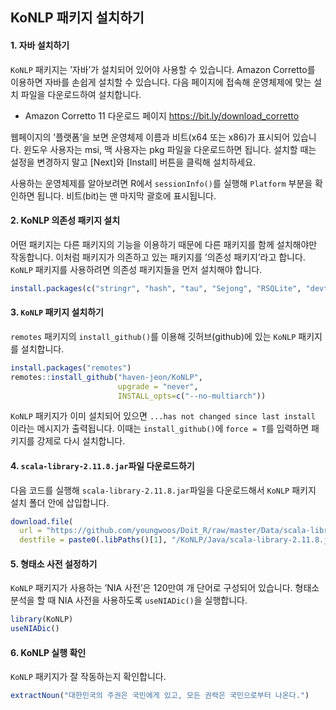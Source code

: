 
## KoNLP 패키지 설치하기

#### 1. 자바 설치하기

`KoNLP` 패키지는 ’자바’가 설치되어 있어야 사용할 수 있습니다. Amazon
Corretto를 이용하면 자바를 손쉽게 설치할 수 있습니다. 다음 페이지에
접속해 운영체제에 맞는 설치 파일을 다운로드하여 설치합니다.

- Amazon Corretto 11 다운로드 페이지 <https://bit.ly/download_corretto>

웹페이지의 ’플랫폼’을 보면 운영체제 이름과 비트(x64 또는 x86)가 표시되어
있습니다. 윈도우 사용자는 msi, 맥 사용자는 pkg 파일을 다운로드하면
됩니다. 설치할 때는 설정을 변경하지 말고 \[Next\]와 \[Install\] 버튼을
클릭해 설치하세요.

사용하는 운영체제를 알아보려면 R에서 `sessionInfo()`를 실행해 `Platform`
부분을 확인하면 됩니다. 비트(bit)는 맨 마지막 괄호에 표시됩니다.

#### 2. KoNLP 의존성 패키지 설치

어떤 패키지는 다른 패키지의 기능을 이용하기 때문에 다른 패키지를 함께
설치해야만 작동합니다. 이처럼 패키지가 의존하고 있는 패키지를 ’의존성
패키지’라고 합니다. `KoNLP` 패키지를 사용하려면 의존성 패키지들을 먼저
설치해야 합니다.

``` r
install.packages(c("stringr", "hash", "tau", "Sejong", "RSQLite", "devtools"), type = "binary")
```

#### 3. `KoNLP` 패키지 설치하기

`remotes` 패키지의 `install_github()`를 이용해 깃허브(github)에 있는
`KoNLP` 패키지를 설치합니다.

``` r
install.packages("remotes")
remotes::install_github("haven-jeon/KoNLP", 
                        upgrade = "never",
                        INSTALL_opts=c("--no-multiarch"))
```

`KoNLP` 패키지가 이미 설치되어 있으면
`...has not changed since last install` 이라는 메시지가 출력됩니다.
이때는 `install_github()`에 `force = T`를 입력하면 패키지를 강제로 다시
설치합니다.

#### 4. `scala-library-2.11.8.jar`파일 다운로드하기

다음 코드를 실행해 `scala-library-2.11.8.jar`파일을 다운로드해서 `KoNLP`
패키지 설치 폴더 안에 삽입합니다.

``` r
download.file(
  url = "https://github.com/youngwoos/Doit_R/raw/master/Data/scala-library-2.11.8.jar",
  destfile = paste0(.libPaths()[1], "/KoNLP/Java/scala-library-2.11.8.jar"))
```

#### 5. 형태소 사전 설정하기

`KoNLP` 패키지가 사용하는 ’NIA 사전’은 120만여 개 단어로 구성되어
있습니다. 형태소 분석을 할 때 NIA 사전을 사용하도록 `useNIADic()`을
실행합니다.

<!-- 출력 -->

``` r
library(KoNLP)
useNIADic()
```

<!-- 실행, 메시지 출력 안함 -->

#### 6. KoNLP 실행 확인

`KoNLP` 패키지가 잘 작동하는지 확인합니다.

``` r
extractNoun("대한민국의 주권은 국민에게 있고, 모든 권력은 국민으로부터 나온다.")
```
